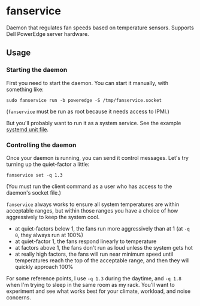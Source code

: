 # fanservice

Daemon that regulates fan speeds based on temperature sensors. Supports Dell
PowerEdge server hardware.

## Usage

### Starting the daemon

First you need to start the daemon. You can start it manually, with something like:
```
sudo fanservice run -b poweredge -S /tmp/fanservice.socket
```
(`fanservice` must be run as root because it needs access to IPMI.)

But you'll probably want to run it as a system service. See the example
[systemd unit file](support/fanservice.service).

### Controlling the daemon

Once your daemon is running, you can send it control messages. Let's try
turning up the quiet-factor a little:
```
fanservice set -q 1.3
```
(You must run the client command as a user who has access to the daemon's
socket file.)

`fanservice` always works to ensure all system temperatures are within
acceptable ranges, but within those ranges you have a choice of how
aggressively to keep the system cool.
- at quiet-factors below 1, the fans run more aggressively than at 1 (at `-q
  0`, they always run at 100%)
- at quiet-factor 1, the fans respond linearly to temperature
- at factors above 1, the fans don't run as loud unless the system gets hot
- at really high factors, the fans will run near minimum speed until
  temperatures reach the top of the acceptable range, and then they will
  quickly approach 100%

For some reference points, I use `-q 1.3` during the daytime, and `-q 1.8` when
I'm trying to sleep in the same room as my rack. You'll want to experiment and
see what works best for your climate, workload, and noise concerns.
